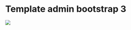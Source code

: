# Template admin bootstrap 3
<img src="https://user-images.githubusercontent.com/37172038/105568492-78aaf480-5d18-11eb-9559-201158014ae8.png">

